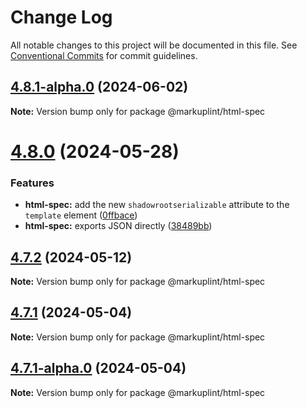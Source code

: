 # Change Log

All notable changes to this project will be documented in this file.
See [Conventional Commits](https://conventionalcommits.org) for commit guidelines.

## [4.8.1-alpha.0](https://github.com/markuplint/markuplint/compare/@markuplint/html-spec@4.8.0...@markuplint/html-spec@4.8.1-alpha.0) (2024-06-02)

**Note:** Version bump only for package @markuplint/html-spec

# [4.8.0](https://github.com/markuplint/markuplint/compare/@markuplint/html-spec@4.7.2...@markuplint/html-spec@4.8.0) (2024-05-28)

### Features

- **html-spec:** add the new `shadowrootserializable` attribute to the `template` element ([0ffbace](https://github.com/markuplint/markuplint/commit/0ffbace70332dfc7394bdb79c58abf1695c7fe5b))
- **html-spec:** exports JSON directly ([38489bb](https://github.com/markuplint/markuplint/commit/38489bbac006ecdfd5af6a4a55db5fb46c281202))

## [4.7.2](https://github.com/markuplint/markuplint/compare/@markuplint/html-spec@4.7.1...@markuplint/html-spec@4.7.2) (2024-05-12)

**Note:** Version bump only for package @markuplint/html-spec

## [4.7.1](https://github.com/markuplint/markuplint/compare/@markuplint/html-spec@4.7.1-alpha.0...@markuplint/html-spec@4.7.1) (2024-05-04)

**Note:** Version bump only for package @markuplint/html-spec

## [4.7.1-alpha.0](https://github.com/markuplint/markuplint/compare/@markuplint/html-spec@4.7.0...@markuplint/html-spec@4.7.1-alpha.0) (2024-05-04)

**Note:** Version bump only for package @markuplint/html-spec
